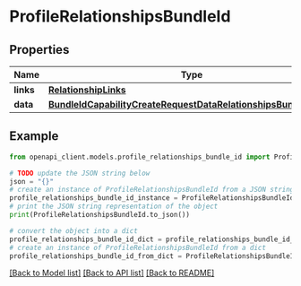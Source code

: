 # ProfileRelationshipsBundleId


## Properties

Name | Type | Description | Notes
------------ | ------------- | ------------- | -------------
**links** | [**RelationshipLinks**](RelationshipLinks.md) |  | [optional] 
**data** | [**BundleIdCapabilityCreateRequestDataRelationshipsBundleIdData**](BundleIdCapabilityCreateRequestDataRelationshipsBundleIdData.md) |  | [optional] 

## Example

```python
from openapi_client.models.profile_relationships_bundle_id import ProfileRelationshipsBundleId

# TODO update the JSON string below
json = "{}"
# create an instance of ProfileRelationshipsBundleId from a JSON string
profile_relationships_bundle_id_instance = ProfileRelationshipsBundleId.from_json(json)
# print the JSON string representation of the object
print(ProfileRelationshipsBundleId.to_json())

# convert the object into a dict
profile_relationships_bundle_id_dict = profile_relationships_bundle_id_instance.to_dict()
# create an instance of ProfileRelationshipsBundleId from a dict
profile_relationships_bundle_id_from_dict = ProfileRelationshipsBundleId.from_dict(profile_relationships_bundle_id_dict)
```
[[Back to Model list]](../README.md#documentation-for-models) [[Back to API list]](../README.md#documentation-for-api-endpoints) [[Back to README]](../README.md)


